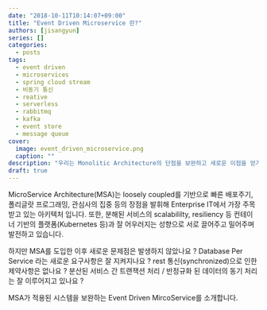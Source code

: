 ```yaml
---
date: "2018-10-11T10:14:07+09:00"
title: "Event Driven Microservice 란?"
authors: [jisangyun]
series: []
categories:
  - posts
tags:
  - event driven
  - microservices
  - spring cloud stream
  - 비동기 통신
  - reative
  - serverless
  - rabbitmq
  - kafka
  - event store
  - message queue
cover:
  image: event_driven_microservice.png
  caption: ""
description: "우리는 Monolitic Architecture의 단점을 보완하고 새로운 이점을 얻기 위해 MicroService Architecture를 도입했습니다. 우리의 모든 문제들이 해결되었나요? 새로운 문제가 발생하지는 않았나요? 걱정하지 마세요. Event Driven MircoService를 소개합니다."
draft: true
---
```


MicroService Architecture(MSA)는 loosely coupled를 기반으로 빠른 배포주기, 폴리글랏 프로그래밍, 관심사의 집중 등의 장점을 발휘해 Enterprise IT에서 가장 주목받고 있는 아키텍처 입니다. 또한, 분해된 서비스의 scalabililty, resiliency 등 컨테이너 기반의 플랫폼(Kubernetes 등)과 잘 어우러지는 성향으로 서로 끌어주고 밀어주며 발전하고 있습니다.  

하지만 MSA를 도입한 이후 새로운 문제점은 발생하지 않았나요 ? Database Per Service 라는 새로운 요구사항은 잘 지켜지나요 ? rest 통신(synchronized)으로 인한 제약사항은 없나요 ? 분산된 서비스 간 트랜잭션 처리 / 반정규화 된 데이터의 동기 처리는 잘 이루어지고 있나요 ?

MSA가 적용된 시스템을 보완하는 Event Driven MircoService를 소개합니다.

